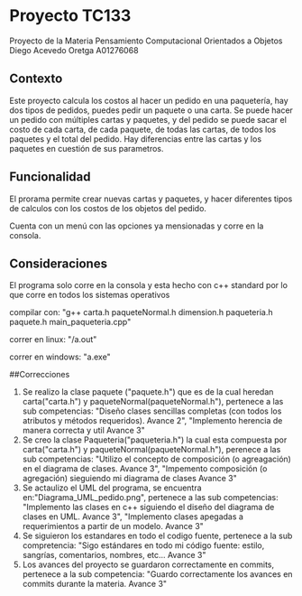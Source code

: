 # Proyecto TC133

Proyecto de la Materia Pensamiento Computacional Orientados a Objetos
Diego Acevedo Oretga
A01276068

## Contexto

Este proyecto calcula los costos al hacer un pedido en una paquetería, hay dos tipos de pedidos, puedes pedir un paquete o una carta. Se puede hacer un pedido con múltiples cartas y paquetes, y del pedido se puede sacar el costo de cada carta, de cada paquete, de todas las cartas, de todos los paquetes y el total del pedido. Hay diferencias entre las cartas y los paquetes en cuestión de sus parametros.

## Funcionalidad

El prorama permite crear nuevas cartas y paquetes, y hacer diferentes tipos de calculos con los costos de los objetos del pedido.

Cuenta con un menú con las opciones ya mensionadas y corre en la consola.

## Consideraciones

El programa solo corre en la consola y esta hecho con c++ standard por lo que corre en todos los sistemas operativos

compilar con: "g++ carta.h paqueteNormal.h dimension.h paqueteria.h paquete.h main_paqueteria.cpp"

correr en linux: "/a.out"

correr en windows: "a.exe"

##Correcciones

1. Se realizo la clase paquete ("paquete.h") que es de la cual heredan carta("carta.h") y paqueteNormal(paqueteNormal.h"), pertenece a las sub competencias: "Diseño clases sencillas completas (con todos los atributos y métodos requeridos). Avance 2", "Implemento herencia de manera correcta y util Avance 3"
2. Se creo la clase Paqueteria("paqueteria.h") la cual esta compuesta por carta("carta.h") y paqueteNormal(paqueteNormal.h"), perenece a las sub competencias: "Utilizo el concepto de composición (o agreagación) en el diagrama de clases. Avance 3", "Impemento composición (o agregación) sieguiendo mi diagrama de clases Avance 3"
3. Se actaulizo el UML del programa, se encuentra en:"Diagrama_UML_pedido.png", pertenece a las sub competencias: "Implemento las clases en c++ siguiendo el diseño del diagrama de clases en UML. Avance 3", "Implemento clases apegadas a requerimientos a partir de un modelo. Avance 3"
4. Se siguieron los estandares en todo el codigo fuente, pertenece a la sub compretencia: "Sigo estándares en todo mi código fuente: estilo, sangrías, comentarios, nombres, etc... Avance 3"
5. Los avances del proyecto se guardaron correctamente en commits, pertenece a la sub competencia: "Guardo correctamente los avances en commits durante la materia. Avance 3"
